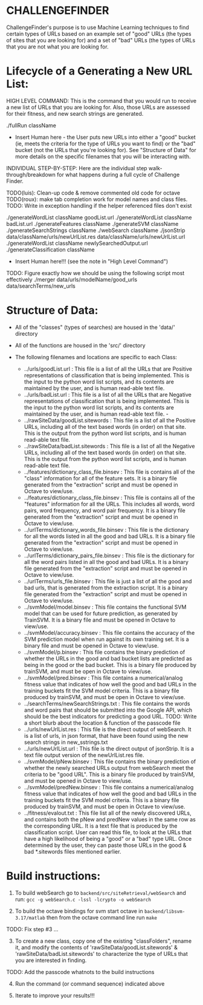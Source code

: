 
CHALLENGEFINDER
========================================

ChallengeFinder's purpose is to use Machine Learning techniques to find
certain types of URLs based on an example set of "good" URLs (the types
of sites that you are looking for) and a set of "bad" URLs (the types of
URLs that you are not what you are looking for.



Lifecycle of a Generating a New URL List:
=========================================

HIGH LEVEL COMMAND:
This is the command that you would run to receive a new list of URLs that
you are looking for.  Also, those URLs are assessed for their fitness, and
new search strings are generated.

./fullRun className

* Insert Human here - the User puts new URLs into either a "good" bucket (ie,
meets the criteria for the type of URLs you want to find) or the "bad" bucket
(not the URLs that you're looking for). See "Structure of Data" for more
details on the specific filenames that you will be interacting with.



INDIVIDUAL STEP-BY-STEP:
Here are the individual step walk-through/breakdown for what happens during a
full cycle of Challenge Finder.

TODO(luis): Clean-up code & remove commented old code for octave
TODO(roux): make tab completion work for model names and class files.
TODO: Write in exception handling if the helper referenced files don't exist

./generateWordList className goodList.url
./generateWordList className badList.url
./generateFeatures className
./generateSVM className
./generateSearchStrings className
./webSearch className
./jsonStrip data/className/urls/newUrlList.res data/className/urls/newUrlList.url
./generateWordList className newlySearchedOutput.url
./generateClassification className
* Insert Human here!!! (see the note in "High Level Command")

TODO: Figure exactly how we should be using the following script most effectively
./merger data/urls/modelName/good_urls data/searchTerms/new_urls


Structure of Data:
========================================

- All of the "classes" (types of searches) are housed in the 'data/' directory
- All of the functions are housed in the 'src/' directory

- The following filenames and locations are specific to each Class:
    - ../urls/goodList.url : This file is a list of all the URLs that are Positive representations of
      classification that is being implemented. This is the input to the python word list scripts, and
      its contents are maintained by the user, and is human read-able text file.
    - ../urls/badList.url : This file is a list of all the URLs that are Negative representations of
      classification that is being implemented. This is the input to the python word list scripts, and
      its contents are maintained by the user, and is human read-able text file.                                             -
    - ../rawSiteData/goodList.sitewords : This file is a list of all the Positive URLs, including all
      of the text based words (in order) on that site.  This is the output from the python word list
      scripts, and is human read-able text file.
    - ../rawSiteData/badList.sitewords : This file is a list of all the Negative URLs, including all
      of the text based words (in order) on that site.  This is the output from the python word list
      scripts, and is human read-able text file.
    - ../features/dictionary_class_file.binsev : This file is contains all of the "class" information
      for all of the feature sets.  It is a binary file generated from the "extraction" script and
      must be opened in Octave to view/use.
    - ../features/dictionary_class_file.binsev : This file is contains all of the "features" information
      for all the URLs.  This includes all words, word pairs, word frequency, and word pair frequency.
      It is a binary file generated from the "extraction" script and must be opened in Octave to view/use.
    - ../urlTerms/dictionary_words_file.binsev : This file is the dictionary for all the words listed in
      all the good and bad URLs. It is a binary file generated from the "extraction" script and must be
      opened in Octave to view/use.
    - ../urlTerms/dictionary_pairs_file.binsev : This file is the dictionary for all the word pairs
      listed in all the good and bad URLs. It is a binary file generated from the "extraction" script
      and must be opened in Octave to view/use.
    - ../urlTerms/urls_file.binsev : This file is just a list of all the good and bad urls, that is
      generated from the extraction script. It is a binary file generated from the "extraction" script
      and must be opened in Octave to view/use.
    - ../svmModel/model.binsev : This file contains the functional SVM model that can be used for future
      prediction, as generated by TrainSVM.  It is a binary file and must be opened in Octave to view/use.
    - ../svmModel/accuracy.binsev : This file contains the accuracy of the SVM prediction model when run
      against its own training set. It is a binary file and must be opened in Octave to view/use.
    - ../svmModel/p.binsev : This file contains the binary prediction of whether the URLs in the good and
      bad bucket lists are predicted as being in the good or the bad bucket.  This is a binary file
      produced by trainSVM, and must be open in Octave to view/use.
    - ../svmModel/pred.binsev : This file contains a numerical/analog fitness value that indicates
      of how well the good and bad URLs in the training buckets fit the SVM model criteria.  This is a
      binary file produced by trainSVM, and must be open in Octave to view/use.
    - ../searchTerms/newSearchStrings.txt : This file contains the words and word pairs that should be
      submitted into the Google API, which should be the best indicators for predicting a good URL.
TODO: <Roux> Write a short blurb about the location & function of the passcode file
    - ../urls/newUrlList.res : This file is the direct output of webSearch.  It is a list of urls, in
      json format, that have been found using the new search strings in new_sstrings.txt
    - ../urls/newUrlList.url : This file is the direct output of jsonStrip. It is a text file output
      version of the newUrlList.res file.
    - ../svmModel/pNew.binsev : This file contains the binary prediction of whether the newly searched
      URLs output from webSearch meet the criteria to be "good URL".  This is a binary file produced by
      trainSVM, and must be opened in Octave to view/use.
    - ../svmModel/predNew.binsev : This file contains a numerical/analog fitness value that indicates
      of how well the good and bad URLs in the training buckets fit the SVM model criteria.  This is a
      binary file produced by trainSVM, and must be open in Octave to view/use.
    - ../fitness/evalout.txt : This file list all of the newly discovered URLs, and contains both the
      pNew and predNew values in the same row as the corresponding URL. It is a text file that is
      produced by the classification script. User can read this file, to look at the URLs that have
      a high likelihood of being a "good" or a "bad" type URL. Once determined by the user, they can
      paste those URLs in the good & bad *.sitewords files mentioned earlier.


Build instructions:
===================

1. To build webSearch go to `backend/src/siteRetrieval/webSearch` and run:
`gcc -g webSearch.c -lssl -lcrypto -o webSearch`

2. To build the octave bindings for svm start octave in `backend/libsvm-3.17/matlab`
then from the octave command line run `make`

TODO: <Luis> Fix step #3 ...

3. To create a new class, copy one of the existing "classFolders", rename it, and
modify the contents of 'rawSiteData/goodList.sitewords' & 'rawSiteData/badList.sitewords'
to characterize the type of URLs that you are interested in finding.

TODO: <Roux> Add the passcode whatnots to the build instructions

4. Run the command (or command sequence) indicated above

5. Iterate to improve your results!!!
